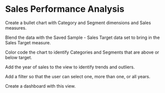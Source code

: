 # Sales Performance Analysis

Create a bullet chart with Category and Segment dimensions and Sales measures. 

Blend the data with the Saved Sample - Sales Target data set to bring in the Sales Target measure. 

Color code the chart to identify Categories and Segments that are above or below target. 

Add the year of sales to the view to identify trends and outliers. 

Add a filter so that the user can select one, more than one, or all years. 

Create a dashboard with this view.

